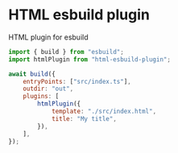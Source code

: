 # HTML esbuild plugin

HTML plugin for esbuild

```js
import { build } from "esbuild";
import htmlPlugin from "html-esbuild-plugin";

await build({
    entryPoints: ["src/index.ts"],
    outdir: "out",
    plugins: [
        htmlPlugin({
            template: "./src/index.html",
            title: "My title",
        }),
    ],
});
```
